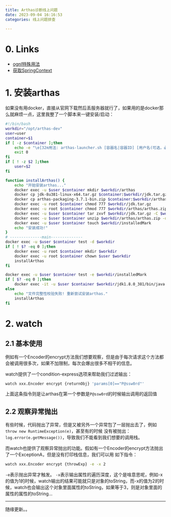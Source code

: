 ```yaml
---
title: Arthas诊断线上问题
date: 2023-09-04 16:16:53
categories: 线上问题排查
  
---
```


# 0. Links

- [ognl特殊用法](https://github.com/alibaba/arthas/issues/71)
- [获取SpringContext](https://github.com/alibaba/arthas/issues/482)

# 1. 安装arthas

如果没有用docker，直接从官网下载然后丢服务器就行了，如果用的是docker那么就麻烦一点，这里我整了一个脚本来一键安装/启动：
```sh
#!/bin/bash
workdir="/opt/arthas-dev"
user=user
container=$1
if [ -z $container ];then
	echo -e "\e[32m用法: arthas-launcher.sh [容器名|容器ID] [用户名(可选，必须和启动应用的用户一致)]\e[0m"
	exit 0
fi
if [ ! -z $2 ];then
	user=$2
fi

function installArthas() {
	echo "开始安装arthas..."
	docker exec -u $user $container mkdir $workdir/arthas
	docker cp jdk-8u381-linux-x64.tar.gz $container:$workdir/jdk.tar.gz
	docker cp arthas-packaging-3.7.1-bin.zip $container:$workdir/arthas/arthas.zip
	docker exec -u root $container chmod 777 $workdir/jdk.tar.gz
	docker exec -u root $container chmod 777 $workdir/arthas/arthas.zip
	docker exec -u $user $container tar zxvf $workdir/jdk.tar.gz -C $workdir
	docker exec -u $user $container unzip $workdir/arthas/arthas.zip -d $workdir/arthas
	docker exec -u $user $container touch $workdir/installedMark
	echo "安装成功!"
}
# --------------main--------------
docker exec -u $user $container test -d $workdir
if [ ! $? -eq 0 ];then
	docker exec -u root $container mkdir $workdir
	docker exec -u root $container chown $user $workdir
	installArthas
fi

docker exec -u $user $container test -e $workdir/installedMark
if [ $? -eq 0 ];then
	docker exec -it -u $user $container $workdir/jdk1.8.0_381/bin/java -jar $workdir/arthas/arthas-boot.jar
else 
	echo "文件完整性校验失败! 重新尝试安装arthas."
	installArthas
fi
```

# 2. watch

## 2.1 基本使用

例如有一个Encoder的encrypt方法我们想要观察，但是由于每次请求这个方法都会被调用很多次，如果不加限制，每次会爆出很多不相干的信息。

watch提供了一个condition-express选项来帮助我们过滤输出：
```sh
watch xxx.Encoder encrypt {returnObj} 'params[0]=="P@ssw0rd"'
```

上面这条指令则是让arthas在第一个参数是`P@ssw0rd`的时候输出调用的返回值

## 2.2 观察异常抛出

有些时候，代码抛出了异常，但是又被另外一个异常包了一层抛出去了，例如`throw new RuntimeException(e)`，甚至有的时候
没有被抛出：`log.error(e.getMessage())`，导致我们不能看到我们想要的调用栈。

而watch也提供了观察异常抛出的功能。假如有一个Encoder的encrypt方法抛出了一个ExceptionA，但是没有打印栈信息，我们可以用
如下指令：
```sh
watch xxx.Encoder encrypt {throwExp} -e -x 2
```

`-e`表示抛出异常才触发。
`-x`表示输出属性的遍历深度，这个是啥意思呢，例如-x的值为1的时候，watch输出的结果可能就只是对象的toString，而-x的值为2的时候，watch也会输出这个对象里面属性的toString，如果等于3，则是对象里面的属性的属性的toString...


---

随缘更新。。